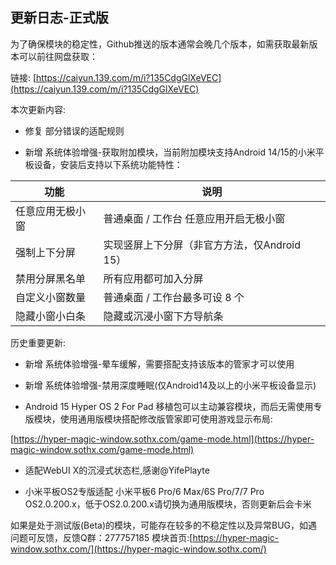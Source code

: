 ## 更新日志-正式版

为了确保模块的稳定性，Github推送的版本通常会晚几个版本，如需获取最新版本可以前往网盘获取：

链接: [https://caiyun.139.com/m/i?135CdgGlXeVEC](https://caiyun.139.com/m/i?135CdgGlXeVEC)


本次更新内容:

- 修复 部分错误的适配规则

- 新增 系统体验增强-获取附加模块，当前附加模块支持Android 14/15的小米平板设备，安装后支持以下系统功能特性：

| 功能 | 说明 |
|------|------|
| 任意应用无极小窗 | 普通桌面 / 工作台 任意应用开启无极小窗 |
| 强制上下分屏 | 实现竖屏上下分屏（非官方方法，仅Android 15） |
| 禁用分屏黑名单 | 所有应用都可加入分屏 |
| 自定义小窗数量 | 普通桌面 / 工作台最多可设 8 个 |
| 隐藏小窗小白条 | 隐藏或沉浸小窗下方导航条 |


历史重要更新:

- 新增 系统体验增强-晕车缓解，需要搭配支持该版本的管家才可以使用

- 新增 系统体验增强-禁用深度睡眠(仅Android14及以上的小米平板设备显示)

- Android 15 Hyper OS 2 For Pad 移植包可以主动兼容模块，而后无需使用专版模块，使用通用版模块搭配修改版管家即可使用游戏显示布局:

[https://hyper-magic-window.sothx.com/game-mode.html](https://hyper-magic-window.sothx.com/game-mode.html)

- 适配WebUI X的沉浸式状态栏,感谢@YifePlayte 

- 小米平板OS2专版适配 小米平板6 Pro/6 Max/6S Pro/7/7 Pro OS2.0.200.x，低于OS2.0.200.x请切换为通用版模块，否则更新后会卡米

如果是处于测试版(Beta)的模块，可能存在较多的不稳定性以及异常BUG，如遇问题可反馈，反馈Q群：277757185
模块首页:[https://hyper-magic-window.sothx.com/](https://hyper-magic-window.sothx.com/)